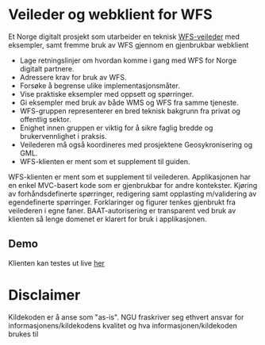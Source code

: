 # Veileder og webklient for WFS
Et Norge digitalt prosjekt som utarbeider en teknisk [WFS-veileder](https://register.geonorge.no/nasjonale-standarder-og-veiledere/veiledere/wfs-veileder/f36078e5-fac8-4959-8bf8-20bb73b265b8) med eksempler, samt fremme bruk av WFS gjennom en gjenbrukbar webklient

* Lage retningslinjer om hvordan komme i gang med WFS for Norge digitalt partnere.
* Adressere krav for bruk av WFS.
* Forsøke å begrense ulike implementasjonsmåter.
* Vise praktiske eksempler med oppsett og spørringer.
* Gi eksempler med bruk av både WMS og WFS fra samme tjeneste.
* WFS-gruppen representerer en bred teknisk bakgrunn fra privat og offentlig sektor.
* Enighet innen gruppen er viktig for å sikre faglig bredde og brukervennlighet i praksis.
* Veilederen må også koordineres med prosjektene Geosykronisering og GML.
* WFS-klienten er ment som et supplement til guiden.

WFS-klienten er ment som et supplement til veilederen. Applikasjonen har en enkel MVC-basert kode som er gjenbrukbar for andre kontekster. Kjøring av forhåndsdefinerte spørringer, redigering samt opplasting m/validering av egendefinerte spørringer. Forklaringer og figurer tenkes gjenbrukt fra veilederen i egne faner. BAAT-autorisering er transparent ved bruk av klienten så lenge domenet er klarert for bruk i applikasjonen.

## Demo
Klienten kan testes ut live [her](http://geo.ngu.no/kart/wfsklient/)

# Disclaimer
Kildekoden er å anse som "as-is". 
NGU fraskriver seg ethvert ansvar for informasjonens/kildekodens kvalitet og hva informasjonen/kildekoden brukes til
